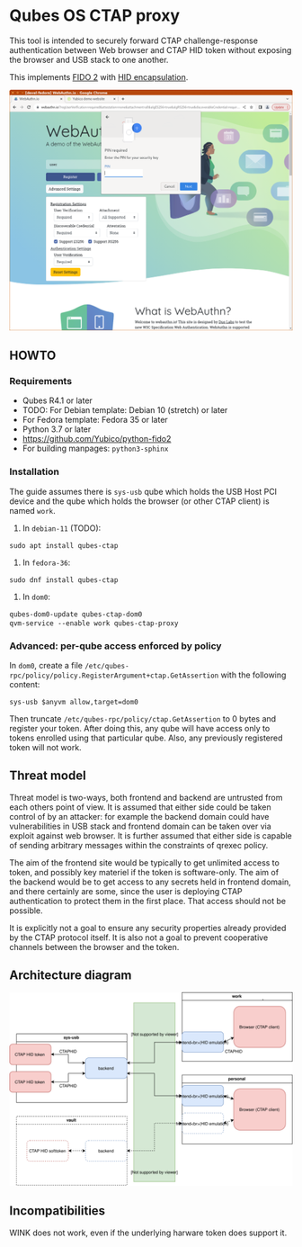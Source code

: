 # Qubes OS CTAP proxy

This tool is intended to securely forward CTAP challenge-response authentication
between Web browser and CTAP HID token without exposing the browser and 
USB stack to one another.

This implements [FIDO 2][FIDO2] with [HID encapsulation][CTAPHID].

![Screenshot](Documentation/screenshot.png)

## HOWTO

### Requirements

- Qubes R4.1 or later
- TODO: For Debian template: Debian 10 (stretch) or later
- For Fedora template: Fedora 35 or later
- Python 3.7 or later
- https://github.com/Yubico/python-fido2
- For building manpages: `python3-sphinx`

### Installation

The guide assumes there is `sys-usb` qube which holds the USB Host PCI device
and the qube which holds the browser (or other CTAP client) is named `work`.

1. In `debian-11` (TODO):
```
sudo apt install qubes-ctap
```
1. In `fedora-36`:
```
sudo dnf install qubes-ctap
```
1. In `dom0`:
```
qubes-dom0-update qubes-ctap-dom0
qvm-service --enable work qubes-ctap-proxy
```

### Advanced: per-qube access enforced by policy

In `dom0`, create a file
`/etc/qubes-rpc/policy/policy.RegisterArgument+ctap.GetAssertion` with the
following content:

```
sys-usb $anyvm allow,target=dom0
```

Then truncate `/etc/qubes-rpc/policy/ctap.GetAssertion` to 0 bytes and register
your token. After doing this, any qube will have access only to tokens enrolled
using that particular qube. Also, any previously registered token will not work.

## Threat model

Threat model is two-ways, both frontend and backend are untrusted from each
others point of view. It is assumed that either side could be taken control of
by an attacker: for example the backend domain could have vulnerabilities in USB
stack and frontend domain can be taken over via exploit against web browser. It
is further assumed that either side is capable of sending arbitrary messages
within the constraints of qrexec policy.

The aim of the frontend site would be typically to get unlimited access to
token, and possibly key materiel if the token is software-only. The aim of the
backend would be to get access to any secrets held in frontend domain, and there
certainly are some, since the user is deploying CTAP authentication to protect
them in the first place. That access should not be possible.

It is explicitly not a&nbsp;goal to ensure any security properties already
provided by the CTAP protocol itself. It is also not a&nbsp;goal to prevent
cooperative channels between the browser and the token.

## Architecture diagram

![Architecture diagram](Documentation/architecture.svg)

## Incompatibilities

WINK does not work, even if the underlying harware token does support it.

[FIDO2]: https://fidoalliance.org/specs/fido-v2.1-ps-20210615/fido-client-to-authenticator-protocol-v2.1-ps-errata-20220621.html
[CTAPHID]: https://fidoalliance.org/specs/fido-v2.1-ps-20210615/fido-client-to-authenticator-protocol-v2.1-ps-errata-20220621.html#transport-specific-bindings

<!-- vim: set tw=80 : -->
